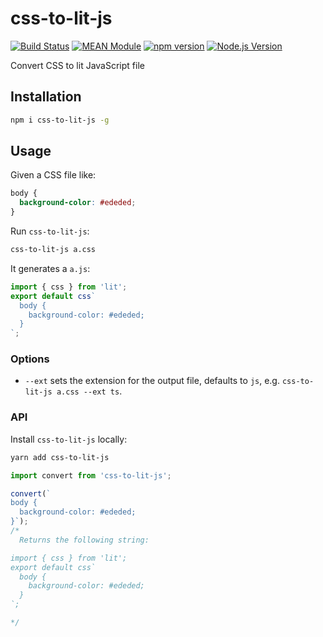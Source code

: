 # css-to-lit-js

[![Build Status](https://github.com/mgenware/css-to-lit-js/workflows/Build/badge.svg)](https://github.com/mgenware/css-to-lit-js/actions)
[![MEAN Module](https://img.shields.io/badge/MEAN%20Module-TypeScript-blue.svg?style=flat-square)](https://github.com/mgenware/MEAN-Module)
[![npm version](https://img.shields.io/npm/v/css-to-lit-js.svg?style=flat-square)](https://npmjs.com/package/css-to-lit-js)
[![Node.js Version](http://img.shields.io/node/v/css-to-lit-js.svg?style=flat-square)](https://nodejs.org/en/)

Convert CSS to lit JavaScript file

## Installation

```sh
npm i css-to-lit-js -g
```

## Usage

Given a CSS file like:

```css
body {
  background-color: #ededed;
}
```

Run `css-to-lit-js`:

```sh
css-to-lit-js a.css
```

It generates a `a.js`:

```js
import { css } from 'lit';
export default css`
  body {
    background-color: #ededed;
  }
`;
```

### Options

- `--ext` sets the extension for the output file, defaults to `js`, e.g. `css-to-lit-js a.css --ext ts`.

### API

Install `css-to-lit-js` locally:

```sh
yarn add css-to-lit-js
```

```ts
import convert from 'css-to-lit-js';

convert(`
body {
  background-color: #ededed;
}`);
/*
  Returns the following string:

import { css } from 'lit';
export default css`
  body {
    background-color: #ededed;
  }
`;

*/
```
